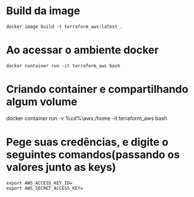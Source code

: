 
# Build da image
    docker image build -t terraform_aws:latest .

# Ao acessar o ambiente docker
    docker container run -it terraform_aws bash


# Criando container e compartilhando algum volume
docker container run -v %cd%\aws:/home -it terraform_aws bash

# Pege suas credências, e digite o seguintes comandos(passando os valores junto as keys)
    export AWS_ACCESS_KEY_ID=
    export AWS_SECRET_ACCESS_KEY=


